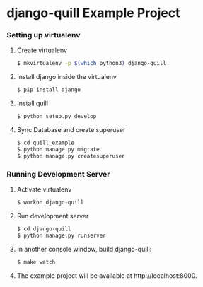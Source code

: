 # django-quill Example Project


### Setting up virtualenv

1. Create virtualenv

    ```bash
    $ mkvirtualenv -p $(which python3) django-quill
    ```

2. Install django inside the virtualenv

    ```bash
    $ pip install django
    ```

3. Install quill

    ```bash
    $ python setup.py develop
    ```

4. Sync Database and create superuser

    ```bash
    $ cd quill_example
    $ python manage.py migrate
    $ python manage.py createsuperuser
    ```

### Running Development Server

1. Activate virtualenv

    ```bash
    $ workon django-quill
    ```

2. Run development server

    ```bash
    $ cd django-quill
    $ python manage.py runserver
    ```

3. In another console window, build django-quill:

    ```bash
    $ make watch
    ```

4. The example project will be available at http://localhost:8000.
